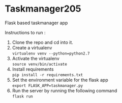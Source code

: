 # Taskmanager205
Flask based taskmanager app 

Instructions to run :<br>
1. Clone the repo and cd into it.<br>
2. Create a virtualenv<br>
```virtualenv venv --python=python2.7```<br>
3. Activate the virtualenv<br>
```source venv/bin/activate```<br>
4. Install requirements<br>
```pip install -r requirements.txt```<br>
5. Set the environment variable for the flask app<br>
```export FLASK_APP=taskmanager.py```
5. Run the server by running the following command<br>
```flask run```
